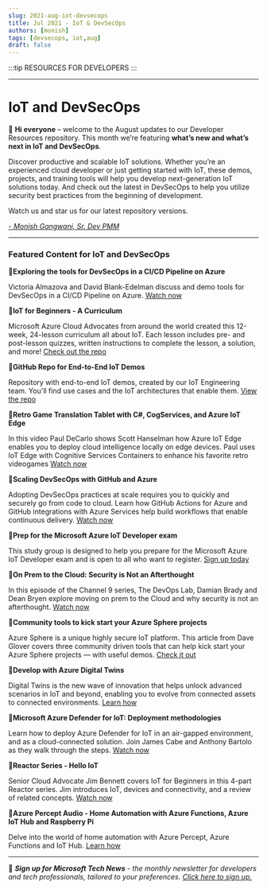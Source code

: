 ```yaml
---
slug: 2021-aug-iot-devsecops
title: Jul 2021 - IoT & DevSecOps
authors: [monish]
tags: [devsecops, iot,aug]
draft: false
---
```


:::tip RESOURCES FOR DEVELOPERS
:::

---

# IoT and DevSecOps

:wave: **Hi everyone** – welcome to the August updates to our Developer Resources repository. This month we’re featuring **what’s new and what’s next in IoT and DevSecOps**. 

Discover productive and scalable IoT solutions. Whether you’re an experienced cloud developer or just getting started with IoT, these demos, projects, and training tools will help you develop next-generation IoT solutions today. And check out the latest in DevSecOps to help you utilize security best practices from the beginning of development.

Watch us and star us for our latest repository versions.

*[- Monish Gangwani, Sr. Dev PMM](https://www.linkedin.com/in/monisg/)*  

---
 ### Featured Content for IoT and DevSecOps 

:cinema:**Exploring the tools for DevSecOps in a CI/CD Pipeline on Azure**

Victoria Almazova and David Blank-Edelman discuss and demo tools for DevSecOps in a CI/CD Pipeline on Azure. [Watch now](https://www.youtube.com/watch?v=ctCLx7_sT88/?ocid=AID3037590)

:scroll:**IoT for Beginners - A Curriculum**

Microsoft Azure Cloud Advocates from around the world created this 12-week, 24-lesson curriculum all about IoT. Each lesson includes pre- and post-lesson quizzes, written instructions to complete the lesson, a solution, and more! [Check out the repo](https://github.com/microsoft/IoT-For-Beginners/?ocid=AID3037590)  

:scroll:**GitHub Repo for End-to-End IoT Demos**

Repository with end-to-end IoT demos, created by our IoT Engineering team. You'll find use cases and the IoT architectures that enable them. [View the repo](https://github.com/Azure-Samples/IoTDemos?ocid=AID3037590)


:cinema:**Retro Game Translation Tablet with C#, CogServices, and Azure IoT Edge** 

In this video Paul DeCarlo shows Scott Hanselman how Azure IoT Edge enables you to deploy cloud intelligence locally on edge devices. Paul uses IoT Edge with Cognitive Services Containers to enhance his favorite retro videogames [Watch now](https://azure.microsoft.com/en-us/resources/videos/azure-friday-retro-game-translation-with-azure-cognitive-services-and-iot-edge/?ocid=AID3037590) 


:cinema:**Scaling DevSecOps with GitHub and Azure** 

Adopting DevSecOps practices at scale requires you to quickly and securely go from code to cloud. Learn how GitHub Actions for Azure and GitHub integrations with Azure Services help build workflows that enable continuous delivery. [Watch now](https://mybuild.microsoft.com/sessions/87cc3b82-bc57-483d-90b3-e91e12516352?WT.mc_id=devops-00000-jessde/?ocid=AID3037590)

:scroll:**Prep for the Microsoft Azure IoT Developer exam** 

This study group is designed to help you prepare for the Microsoft Azure IoT Developer exam and is open to all who want to register. [Sign up today](https://one-commercial-partner.github.io/OCPScale/Azure/StudyGroups/AZ-220/?WT.mc_id=julyot-iottechcommunity-cxa/?ocid=AID3037590)

:cinema:**On Prem to the Cloud: Security is Not an Afterthought**

In this episode of the Channel 9 series, The DevOps Lab, Damian Brady and Dean Bryen explore moving on prem to the Cloud and why security is not an afterthought. [Watch now](https://channel9.msdn.com/Shows/DevOps-Lab/On-Prem-To-The-Cloud-Security-is-Not-an-Afterthought-episode-9/?ocid=AID3037590)

:scroll:**Community tools to kick start your Azure Sphere projects**

Azure Sphere is a unique highly secure IoT platform. This article from Dave Glover covers three community driven tools that can help kick start your Azure Sphere projects ― with useful demos.  [Check it out](https://techcommunity.microsoft.com/t5/internet-of-things/community-tools-to-kick-start-your-azure-sphere-projects/ba-p/2554654/?ocid=AID3037590)

:scroll:**Develop with Azure Digital Twins**

Digital Twins is the new wave of innovation that helps unlock advanced scenarios in IoT and beyond, enabling you to evolve from connected assets to connected environments. [Learn how](https://docs.microsoft.com/en-us/learn/paths/develop-azure-digital-twins/?ocid=AID3037590)

:cinema:**Microsoft Azure Defender for IoT: Deployment methodologies** 

Learn how to deploy Azure Defender for IoT in an air-gapped environment, and as a cloud-connected solution. Join James Cabe and Anthony Bartolo as they walk through the steps. [Watch now](https://partner.microsoft.com/en-us/training/assets/detail/deployment-methodologies-mp4?ocid=AID3037590)

:cinema:**Reactor Series - Hello IoT**

Senior Cloud Advocate Jim Bennett covers IoT for Beginners in this 4-part Reactor series. Jim introduces IoT, devices and connectivity, and a review of related concepts. [Watch now]( https://developer.microsoft.com/en-us/reactor/eventseries/HelloIoT/?wt.mc_id=seriespg_13421_webpage_reactor?ocid=AID3037590)

:scroll:**Azure Percept Audio - Home Automation with Azure Functions, Azure IoT Hub and Raspberry Pi**

Delve into the world of home automation with Azure Percept, Azure Functions and IoT Hub. [Learn how](https://techcommunity.microsoft.com/t5/internet-of-things/azure-percept-audio-home-automation-with-azure-functions-azure/ba-p/2528048?ocid=AID3037590)

---

:bookmark: ***Sign up for Microsoft Tech News** - the monthly newsletter for developers and tech professionals, tailored to your preferences. [Click here to sign up.](https://developer.microsoft.com/en-us/Newsletter/?ocid=AID3034986)*